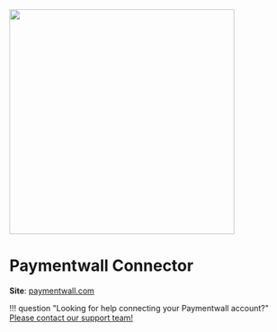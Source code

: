 <img src="https://static.openfintech.io/payment_providers/paymentwall/logo.svg?w=400" width="400px" >

# Paymentwall Connector

**Site**: [paymentwall.com](https://www.paymentwall.com/en)

!!! question "Looking for help connecting your Paymentwall account?"
    [Please contact our support team!](mailto:support@paycore.io)